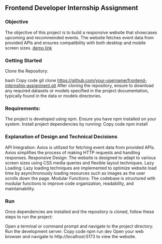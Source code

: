 ## Frontend Developer Internship Assignment
### Objective
The objective of this project is to build a responsive website that showcases upcoming and recommended events. The website fetches event data from provided APIs and ensures compatibility with both desktop and mobile screen sizes.
[demo link](https://docs.google.com/document/u/0/d/1G7KEJTCsgZzvzqVqmg23Zw7wDYm3Ioai597U6749ntU/mobilebasic)

### Getting Started
Clone the Repository:

bash
Copy code
git clone https://github.com/your-username/frontend-internship-assignment.git
After cloning the repository, ensure to download any required datasets or models specified in the project documentation, typically found in the data or models directories.

### Requirements:

The project is developed using npm. Ensure you have npm installed on your system.
Install project dependencies by running:
Copy code
npm install

### Explanation of Design and Technical Decisions
API Integration: Axios is utilized for fetching event data from provided APIs. Axios simplifies the process of making HTTP requests and handling responses.
Responsive Design: The website is designed to adapt to various screen sizes using CSS media queries and flexible layout techniques.
Lazy Loading: Lazy loading techniques are implemented to optimize website load time by asynchronously loading resources such as images as the user scrolls down the page.
Modular Functions: The codebase is structured with modular functions to improve code organization, readability, and maintainability.

### Run
Once dependencies are installed and the repository is cloned, follow these steps to run the project:

Open a terminal or command prompt and navigate to the project directory.
Run the development server:
Copy code
npm run dev
Open your web browser and navigate to http://localhost:5173 to view the website.
